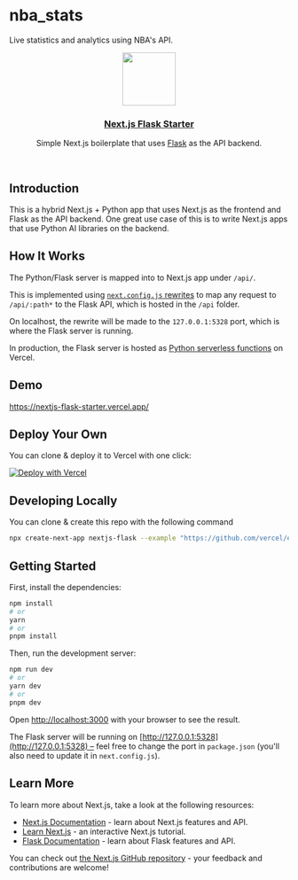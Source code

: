 # nba_stats
Live statistics and analytics using NBA's API.

<p align="center">
  <a href="https://nextjs-flask-starter.vercel.app/">
    <img src="https://assets.vercel.com/image/upload/v1588805858/repositories/vercel/logo.png" height="96">
    <h3 align="center">Next.js Flask Starter</h3>
  </a>
</p>

<p align="center">Simple Next.js boilerplate that uses <a href="https://flask.palletsprojects.com/">Flask</a> as the API backend.</p>

<br/>

## Introduction

This is a hybrid Next.js + Python app that uses Next.js as the frontend and Flask as the API backend. One great use case of this is to write Next.js apps that use Python AI libraries on the backend.

## How It Works

The Python/Flask server is mapped into to Next.js app under `/api/`.

This is implemented using [`next.config.js` rewrites](https://github.com/vercel/examples/blob/main/python/nextjs-flask/next.config.js) to map any request to `/api/:path*` to the Flask API, which is hosted in the `/api` folder.

On localhost, the rewrite will be made to the `127.0.0.1:5328` port, which is where the Flask server is running.

In production, the Flask server is hosted as [Python serverless functions](https://vercel.com/docs/concepts/functions/serverless-functions/runtimes/python) on Vercel.

## Demo

https://nextjs-flask-starter.vercel.app/

## Deploy Your Own

You can clone & deploy it to Vercel with one click:

[![Deploy with Vercel](https://vercel.com/button)](https://vercel.com/new/clone?demo-title=Next.js%20Flask%20Starter&demo-description=Simple%20Next.js%20boilerplate%20that%20uses%20Flask%20as%20the%20API%20backend.&demo-url=https%3A%2F%2Fnextjs-flask-starter.vercel.app%2F&demo-image=%2F%2Fimages.ctfassets.net%2Fe5382hct74si%2F795TzKM3irWu6KBCUPpPz%2F44e0c6622097b1eea9b48f732bf75d08%2FCleanShot_2023-05-23_at_12.02.15.png&project-name=Next.js%20Flask%20Starter&repository-name=nextjs-flask-starter&repository-url=https%3A%2F%2Fgithub.com%2Fvercel%2Fexamples%2Ftree%2Fmain%2Fpython%2Fnextjs-flask&from=vercel-examples-repo)

## Developing Locally

You can clone & create this repo with the following command

```bash
npx create-next-app nextjs-flask --example "https://github.com/vercel/examples/tree/main/python/nextjs-flask"
```

## Getting Started

First, install the dependencies:

```bash
npm install
# or
yarn
# or
pnpm install
```

Then, run the development server:

```bash
npm run dev
# or
yarn dev
# or
pnpm dev
```

Open [http://localhost:3000](http://localhost:3000) with your browser to see the result.

The Flask server will be running on [http://127.0.0.1:5328](http://127.0.0.1:5328) – feel free to change the port in `package.json` (you'll also need to update it in `next.config.js`).

## Learn More

To learn more about Next.js, take a look at the following resources:

- [Next.js Documentation](https://nextjs.org/docs) - learn about Next.js features and API.
- [Learn Next.js](https://nextjs.org/learn) - an interactive Next.js tutorial.
- [Flask Documentation](https://flask.palletsprojects.com/en/1.1.x/) - learn about Flask features and API.

You can check out [the Next.js GitHub repository](https://github.com/vercel/next.js/) - your feedback and contributions are welcome!
